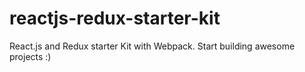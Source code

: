 # reactjs-redux-starter-kit
React.js and Redux starter Kit with Webpack. Start building awesome projects :)
